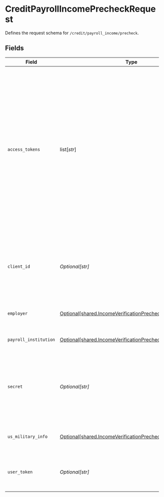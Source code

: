 # CreditPayrollIncomePrecheckRequest

Defines the request schema for `/credit/payroll_income/precheck`.


## Fields

| Field                                                                                                                                                                                                                                                                                                                   | Type                                                                                                                                                                                                                                                                                                                    | Required                                                                                                                                                                                                                                                                                                                | Description                                                                                                                                                                                                                                                                                                             |
| ----------------------------------------------------------------------------------------------------------------------------------------------------------------------------------------------------------------------------------------------------------------------------------------------------------------------- | ----------------------------------------------------------------------------------------------------------------------------------------------------------------------------------------------------------------------------------------------------------------------------------------------------------------------- | ----------------------------------------------------------------------------------------------------------------------------------------------------------------------------------------------------------------------------------------------------------------------------------------------------------------------- | ----------------------------------------------------------------------------------------------------------------------------------------------------------------------------------------------------------------------------------------------------------------------------------------------------------------------- |
| `access_tokens`                                                                                                                                                                                                                                                                                                         | list[*str*]                                                                                                                                                                                                                                                                                                             | :heavy_minus_sign:                                                                                                                                                                                                                                                                                                      | An array of access tokens corresponding to Items belonging to the user whose eligibility is being checked. Note that if the Items specified here are not already initialized with `transactions`, providing them in this field will cause these Items to be initialized with (and billed for) the Transactions product. |
| `client_id`                                                                                                                                                                                                                                                                                                             | *Optional[str]*                                                                                                                                                                                                                                                                                                         | :heavy_minus_sign:                                                                                                                                                                                                                                                                                                      | Your Plaid API `client_id`. The `client_id` is required and may be provided either in the `PLAID-CLIENT-ID` header or as part of a request body.                                                                                                                                                                        |
| `employer`                                                                                                                                                                                                                                                                                                              | [Optional[shared.IncomeVerificationPrecheckEmployer]](undefined/models/shared/incomeverificationprecheckemployer.md)                                                                                                                                                                                                    | :heavy_minus_sign:                                                                                                                                                                                                                                                                                                      | Information about the end user's employer                                                                                                                                                                                                                                                                               |
| `payroll_institution`                                                                                                                                                                                                                                                                                                   | [Optional[shared.IncomeVerificationPrecheckPayrollInstitution]](undefined/models/shared/incomeverificationprecheckpayrollinstitution.md)                                                                                                                                                                                | :heavy_minus_sign:                                                                                                                                                                                                                                                                                                      | Information about the end user's payroll institution                                                                                                                                                                                                                                                                    |
| `secret`                                                                                                                                                                                                                                                                                                                | *Optional[str]*                                                                                                                                                                                                                                                                                                         | :heavy_minus_sign:                                                                                                                                                                                                                                                                                                      | Your Plaid API `secret`. The `secret` is required and may be provided either in the `PLAID-SECRET` header or as part of a request body.                                                                                                                                                                                 |
| `us_military_info`                                                                                                                                                                                                                                                                                                      | [Optional[shared.IncomeVerificationPrecheckMilitaryInfo]](undefined/models/shared/incomeverificationprecheckmilitaryinfo.md)                                                                                                                                                                                            | :heavy_minus_sign:                                                                                                                                                                                                                                                                                                      | Data about military info in the income verification precheck.                                                                                                                                                                                                                                                           |
| `user_token`                                                                                                                                                                                                                                                                                                            | *Optional[str]*                                                                                                                                                                                                                                                                                                         | :heavy_minus_sign:                                                                                                                                                                                                                                                                                                      | The user token associated with the User data is being requested for.                                                                                                                                                                                                                                                    |